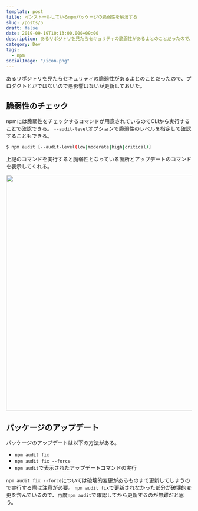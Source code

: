 ```yaml
---
template: post
title: インストールしているnpmパッケージの脆弱性を解消する
slug: /posts/5
draft: false
date: 2019-09-19T10:13:00.000+09:00
description: あるリポジトリを見たらセキュリティの脆弱性があるよとのことだったので、プロダクトとかではないので悪影響はないが更新しておいた。
category: Dev
tags:
  - npm
socialImage: "/icon.png"
---
```


あるリポジトリを見たらセキュリティの脆弱性があるよとのことだったので、プロダクトとかではないので悪影響はないが更新しておいた。

## 脆弱性のチェック

npmには脆弱性をチェックするコマンドが用意されているのでCLIから実行することで確認できる。
`--audit-level`オプションで脆弱性のレベルを指定して確認することもできる。

```sh
$ npm audit [--audit-level(low|moderate|high|critical)]
```

上記のコマンドを実行すると脆弱性となっている箇所とアップデートのコマンドを表示してくれる。

<img src="/media/2019-09-19_1.png" alt="" width="640">

## パッケージのアップデート

パッケージのアップデートは以下の方法がある。

* `npm audit fix`
* `npm audit fix --force`
* `npm audit`で表示されたアップデートコマンドの実行

`npm audit fix --force`については破壊的変更があるものまで更新してしまうので実行する際は注意が必要。
`npm audit fix`で更新されなかった部分が破壊的変更を含んでいるので、再度`npm audit`で確認してから更新するのが無難だと思う。